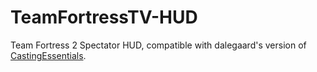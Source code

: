 # TeamFortressTV-HUD

Team Fortress 2 Spectator HUD, compatible with dalegaard's version of [CastingEssentials](https://github.com/dalegaard/CastingEssentials).